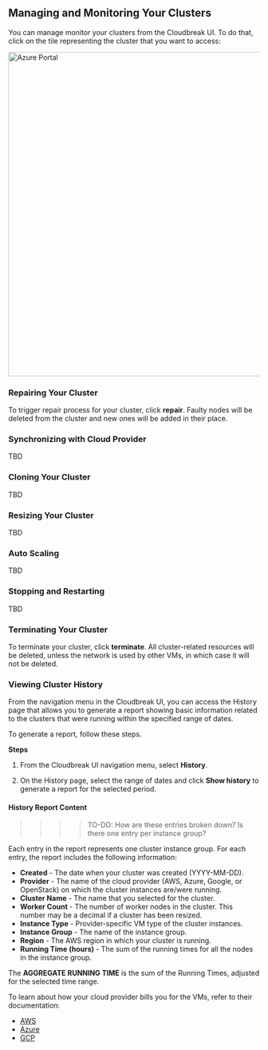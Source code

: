 ## Managing and Monitoring Your Clusters  

You can manage monitor your clusters from the Cloudbreak UI. To do that, click on the tile representing the cluster that you want to access: 

<a href="../images/cb-ui3.png" target="_blank" title="click to enlarge"><img src="../images/cb-ui3.png" width="650" title="Azure Portal"></a> 


### Repairing Your Cluster

To trigger repair process for your cluster, click **repair**. Faulty nodes will be deleted from the cluster and new ones will be added in their place.


### Synchronizing with Cloud Provider

TBD
 
 
### Cloning Your Cluster

TBD


### Resizing Your Cluster

TBD


### Auto Scaling

TBD


### Stopping and Restarting

TBD


### Terminating Your Cluster 

To terminate your cluster, click **terminate**. All cluster-related resources will be deleted, unless the network is used by other VMs, in which case it will not be deleted. 


### Viewing Cluster History

From the navigation menu in the Cloudbreak UI, you can access the History page that allows you to generate a report showing basic information related to the clusters that were running within the specified range of dates.

To generate a report, follow these steps.

**Steps**

1. From the Cloudbreak UI navigation menu, select **History**.

2. On the History page, select the range of dates and click **Show history** to generate a report for the selected period.

#### History Report Content 

>>>>TO-DO: How are these entries broken down? Is there one entry per instance group?

Each entry in the report represents one cluster instance group. For each entry, the report includes the following information:

* **Created** - The date when your cluster was created (YYYY-MM-DD).
* **Provider** - The name of the cloud provider (AWS, Azure, Google, or OpenStack) on which the cluster instances are/were running.
* **Cluster Name** - The name that you selected for the cluster.
* **Worker Count** - The number of worker nodes in the cluster. This number may be a decimal if a cluster has been resized.
* **Instance Type** - Provider-specific VM type of the cluster instances.
* **Instance Group** - The name of the instance group.  
* **Region** - The AWS region in which your cluster is running.
* **Running Time (hours)** - The sum of the running times for all the nodes in the instance group.

The **AGGREGATE RUNNING TIME** is the sum of the Running Times, adjusted for the selected time range.

To learn about how your cloud provider bills you for the VMs, refer to their documentation:

* [AWS](https://aws.amazon.com/premiumsupport/knowledge-center/ec2-instance-hour-billing/)      
* [Azure](https://azure.microsoft.com/en-us/pricing/faq/virtual-machines-how-do-instance-sizes-get-billed/)     
* [GCP](https://cloud.google.com/compute/pricing)   

